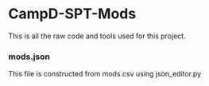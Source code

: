 ﻿# CampD-SPT-Mods
This is all the raw code and tools used for this project.

### mods.json
This file is constructed from mods.csv using json_editor.py

